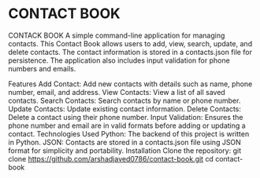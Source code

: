 # CONTACT BOOK



CONTACK BOOK
A simple command-line application for managing contacts. This Contact Book allows users to add, view, search, update, and delete contacts. The contact information is stored in a contacts.json file for persistence. The application also includes input validation for phone numbers and emails.

Features
Add Contact: Add new contacts with details such as name, phone number, email, and address.
View Contacts: View a list of all saved contacts.
Search Contacts: Search contacts by name or phone number.
Update Contacts: Update existing contact information.
Delete Contacts: Delete a contact using their phone number.
Input Validation: Ensures the phone number and email are in valid formats before adding or updating a contact.
Technologies Used
Python: The backend of this project is written in Python.
JSON: Contacts are stored in a contacts.json file using JSON format for simplicity and portability.
Installation
Clone the repository:
git clone https://github.com/arshadjaved0786/contact-book.git
cd contact-book


